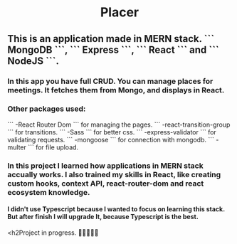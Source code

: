 <div align="center"><h1>Placer</h1></div>

<h2> This is an application made in MERN stack. ``` MongoDB ```, ``` Express ```, ``` React ``` and ``` NodeJS ```. </h2>
<h3>In this app you have full CRUD. You can manage places for meetings. It fetches them from Mongo, and displays in React. </h3>

<h3>Other packages used: </h3>
``` -React Router Dom ``` for managing the pages.
``` -react-transition-group ``` for transitions.
``` -Sass ``` for better css.
``` -express-validator ``` for validating requests.
``` -mongoose ``` for connection with mongodb.
``` -multer ``` for file upload.

<h3>In this project I learned how applications in MERN stack accually works. I also trained my skills in React, like creating custom hooks, context API, react-router-dom and react ecosystem knowledge.</h3>

<h4> I didn't use Typescript because I wanted to focus on learning this stack. But after finish I will upgrade It, because Typescript is the best. </h4>

<h2Project in progress. 🔴🔴🔴🔴🔴</h2>
